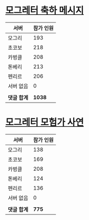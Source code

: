 # [모그레터 축하 메시지](./Event250701_v7_2_10th_moogleletter0.md)

|서버|참가 인원|
|-|-|
|모그리|193|
|초코보|218|
|카벙클|208|
|톤베리|213|
|펜리르|206|
|서버 없음|0|
|||
|**댓글 합계**|**1038**|


# [모그레터 모험가 사연](./Event250701_v7_2_10th_moogleletter1.md)

|서버|참가 인원|
|-|-|
|모그리|138|
|초코보|169|
|카벙클|208|
|톤베리|124|
|펜리르|136|
|서버 없음|0|
|||
|**댓글 합계**|**775**|


